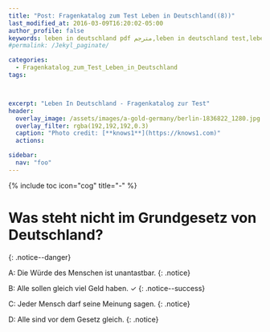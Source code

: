 ```yaml
---
title: "Post: Fragenkatalog zum Test Leben in Deutschland((8))"
last_modified_at: 2016-03-09T16:20:02-05:00
author_profile: false
keywords: leben in deutschland pdf مترجم,leben in deutschland test,leben in deutschland app,test leben in deutschland 33 fragen,test leben in deutschland 2018,orientierungskurs 310 fragen und antworten,leben in deutschland 300 fragen und antworten pdf,lieben in deutschland 300 fragen,deutsch lernen a1 pdf,deutsch lernen b2,deutsch lernen a1 buch,deutsch lernen a2,deutsch lernen blog,wortschatz a1,deutsch lernen dw,deutsch lernen grammatik,
#permalink: /Jekyl_paginate/

categories:
  - Fragenkatalog_zum_Test_Leben_in_Deutschland
tags:



excerpt: "Leben In Deutschland - Fragenkatalog zur Test"
header:
  overlay_image: /assets/images/a-gold-germany/berlin-1836822_1280.jpg
  overlay_filter: rgba(192,192,192,0.3)
  caption: "Photo credit: [**knows1**](https://knows1.com)"
  actions:

sidebar:
  nav: "foo"
---
```


{% include toc icon="cog" title="-" %}

# Was steht nicht im Grundgesetz von Deutschland?
{: .notice--danger}

A: Die Würde des Menschen ist unantastbar.
 {: .notice}

B: Alle sollen gleich viel Geld haben. ✓
{: .notice--success}

C: Jeder Mensch darf seine Meinung sagen.
 {: .notice}

D: Alle sind vor dem Gesetz gleich.
 {: .notice}
